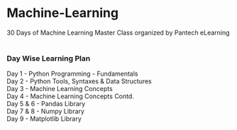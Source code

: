 # Machine-Learning
30 Days of Machine Learning Master Class organized by Pantech eLearning
<br><br>
### Day Wise Learning Plan
Day 1 - Python Programming - Fundamentals<br>
Day 2 - Python Tools, Syntaxes & Data Structures<br>
Day 3 - Machine Learning Concepts<br>
Day 4 - Machine Learning Concepts Contd.<br>
Day 5 & 6 - Pandas Library<br>
Day 7 & 8 - Numpy Library<br>
Day 9 - Matplotlib Library<br>
